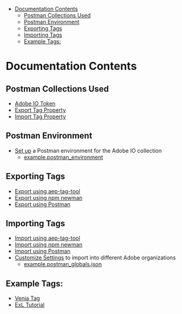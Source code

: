 <!-- START doctoc generated TOC please keep comment here to allow auto update -->
<!-- DON'T EDIT THIS SECTION, INSTEAD RE-RUN doctoc TO UPDATE -->

- [Documentation Contents](#documentation-contents)
  - [Postman Collections Used](#postman-collections-used)
  - [Postman Environment](#postman-environment)
  - [Exporting Tags](#exporting-tags)
  - [Importing Tags](#importing-tags)
  - [Example Tags:](#example-tags)

<!-- END doctoc generated TOC please keep comment here to allow auto update -->

# Documentation Contents

## Postman Collections Used
 * [Adobe IO Token](../postman/Adobe%20IO%20Token.postman_collection.json)
 * [Export Tag Property](../postman/Export%20Tag%20Property.postman_collection.json)
 * [Import Tag Property](../postman/Import%20Tag%20Property.postman_collection.json)

## Postman Environment
 * [Set up](environment.md) a Postman environment for the Adobe IO collection
   * [example.postman_environment](../postman/aep-tag-tool.postman_environment.json)

## Exporting Tags
 * [Export using aep-tag-tool](../README.md#export-a-tag)
 * [Export using npm newman](export-using-newman.md)
 * [Export using Postman](export-using-postman.md)

## Importing Tags
 * [Import using aep-tag-tool](../README.md#import-a-tag)
 * [Import using npm newman](import-using-newman.md)
 * [Import using Postman](import-using-postman.md)
 * [Customize Settings](globals.md) to import into different Adobe organizations
   * [example.postman_globals.json](examples/example.postman-globals.json)

## Example Tags:
 * [Venia Tag](../examples/venia-config.yml)
 * [ExL Tutorial](../examples/exl-tutorial.yml/)